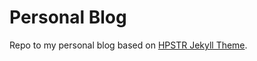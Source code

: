 # Personal Blog

Repo to my personal blog based on [HPSTR Jekyll Theme](https://mmistakes.github.io/hpstr-jekyll-theme/theme-setup/).
